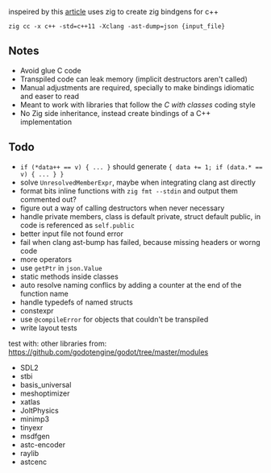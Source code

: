 inspeired by this [article](https://floooh.github.io/2020/08/23/sokol-bindgen.html) uses zig to create zig bindgens for c++

`zig cc -x c++ -std=c++11 -Xclang -ast-dump=json {input_file}`


## Notes

- Avoid glue C code
- Transpiled code can leak memory (implicit destructors aren't called)
- Manual adjustments are required, specially to make bindings idiomatic and easer to read
- Meant to work with libraries that follow the *C with classes* coding style
- No Zig side inheritance, instead create bindings of a C++ implementation

## Todo

- `if (*data++ == v) { ... }` should generate `{ data += 1; if (data.* == v) { ... } }`
- solve `UnresolvedMemberExpr`, maybe when integrating clang ast directly
- format bits inline functions with `zig fmt --stdin` and output them commented out?
- figure out a way of calling destructors when never necessary
- handle private members, class is default private, struct default public, in code is referenced as `self.public`
- better input file not found error
- fail when clang ast-bump has failed, because missing headers or worng code
- more operators
- use `getPtr` in `json.Value`
- static methods inside classes
- auto resolve naming conflics by adding a counter at the end of the function name
- handle typedefs of named structs
- constexpr
- use `@compileError` for objects that couldn't be transpiled
- write layout tests

test with: other libraries from: https://github.com/godotengine/godot/tree/master/modules
- SDL2
- stbi
- basis_universal
- meshoptimizer
- xatlas
- JoltPhysics
- minimp3
- tinyexr
- msdfgen
- astc-encoder
- raylib
- astcenc
